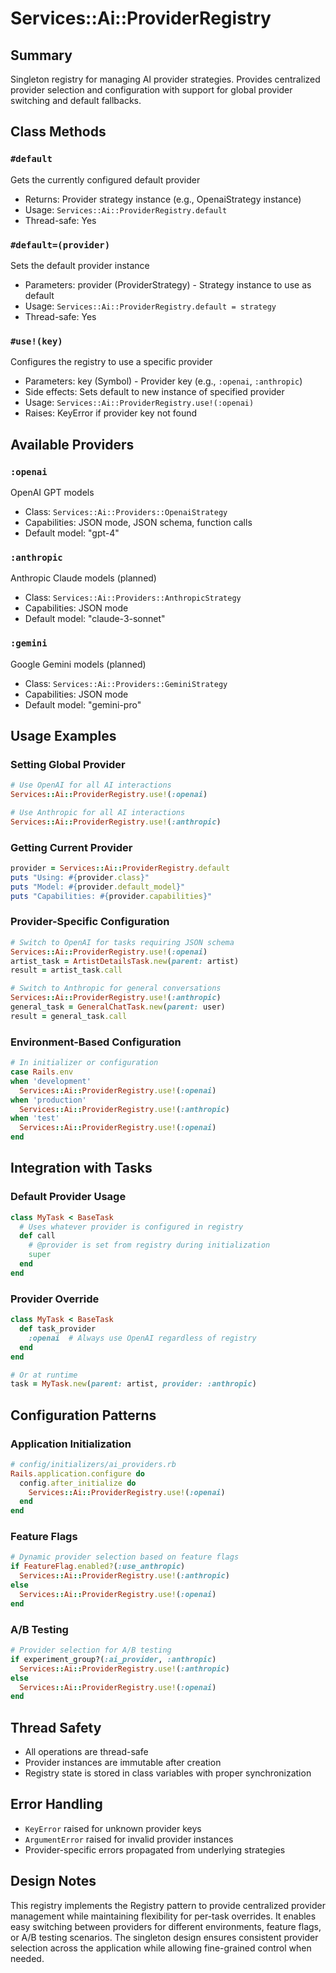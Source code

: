 # Services::Ai::ProviderRegistry

## Summary
Singleton registry for managing AI provider strategies. Provides centralized provider selection and configuration with support for global provider switching and default fallbacks.

## Class Methods

### `#default`
Gets the currently configured default provider
- Returns: Provider strategy instance (e.g., OpenaiStrategy instance)
- Usage: `Services::Ai::ProviderRegistry.default`
- Thread-safe: Yes

### `#default=(provider)`
Sets the default provider instance
- Parameters: provider (ProviderStrategy) - Strategy instance to use as default
- Usage: `Services::Ai::ProviderRegistry.default = strategy`
- Thread-safe: Yes

### `#use!(key)`
Configures the registry to use a specific provider
- Parameters: key (Symbol) - Provider key (e.g., `:openai`, `:anthropic`)
- Side effects: Sets default to new instance of specified provider
- Usage: `Services::Ai::ProviderRegistry.use!(:openai)`
- Raises: KeyError if provider key not found

## Available Providers

### `:openai`
OpenAI GPT models
- Class: `Services::Ai::Providers::OpenaiStrategy`
- Capabilities: JSON mode, JSON schema, function calls
- Default model: "gpt-4"

### `:anthropic`
Anthropic Claude models (planned)
- Class: `Services::Ai::Providers::AnthropicStrategy`
- Capabilities: JSON mode
- Default model: "claude-3-sonnet"

### `:gemini`
Google Gemini models (planned)
- Class: `Services::Ai::Providers::GeminiStrategy`
- Capabilities: JSON mode
- Default model: "gemini-pro"

## Usage Examples

### Setting Global Provider
```ruby
# Use OpenAI for all AI interactions
Services::Ai::ProviderRegistry.use!(:openai)

# Use Anthropic for all AI interactions
Services::Ai::ProviderRegistry.use!(:anthropic)
```

### Getting Current Provider
```ruby
provider = Services::Ai::ProviderRegistry.default
puts "Using: #{provider.class}"
puts "Model: #{provider.default_model}"
puts "Capabilities: #{provider.capabilities}"
```

### Provider-Specific Configuration
```ruby
# Switch to OpenAI for tasks requiring JSON schema
Services::Ai::ProviderRegistry.use!(:openai)
artist_task = ArtistDetailsTask.new(parent: artist)
result = artist_task.call

# Switch to Anthropic for general conversations
Services::Ai::ProviderRegistry.use!(:anthropic)
general_task = GeneralChatTask.new(parent: user)
result = general_task.call
```

### Environment-Based Configuration
```ruby
# In initializer or configuration
case Rails.env
when 'development'
  Services::Ai::ProviderRegistry.use!(:openai)
when 'production'
  Services::Ai::ProviderRegistry.use!(:anthropic)
when 'test'
  Services::Ai::ProviderRegistry.use!(:openai)
end
```

## Integration with Tasks

### Default Provider Usage
```ruby
class MyTask < BaseTask
  # Uses whatever provider is configured in registry
  def call
    # @provider is set from registry during initialization
    super
  end
end
```

### Provider Override
```ruby
class MyTask < BaseTask
  def task_provider
    :openai  # Always use OpenAI regardless of registry
  end
end

# Or at runtime
task = MyTask.new(parent: artist, provider: :anthropic)
```

## Configuration Patterns

### Application Initialization
```ruby
# config/initializers/ai_providers.rb
Rails.application.configure do
  config.after_initialize do
    Services::Ai::ProviderRegistry.use!(:openai)
  end
end
```

### Feature Flags
```ruby
# Dynamic provider selection based on feature flags
if FeatureFlag.enabled?(:use_anthropic)
  Services::Ai::ProviderRegistry.use!(:anthropic)
else
  Services::Ai::ProviderRegistry.use!(:openai)
end
```

### A/B Testing
```ruby
# Provider selection for A/B testing
if experiment_group?(:ai_provider, :anthropic)
  Services::Ai::ProviderRegistry.use!(:anthropic)
else
  Services::Ai::ProviderRegistry.use!(:openai)
end
```

## Thread Safety
- All operations are thread-safe
- Provider instances are immutable after creation
- Registry state is stored in class variables with proper synchronization

## Error Handling
- `KeyError` raised for unknown provider keys
- `ArgumentError` raised for invalid provider instances
- Provider-specific errors propagated from underlying strategies

## Design Notes
This registry implements the Registry pattern to provide centralized provider management while maintaining flexibility for per-task overrides. It enables easy switching between providers for different environments, feature flags, or A/B testing scenarios. The singleton design ensures consistent provider selection across the application while allowing fine-grained control when needed. 